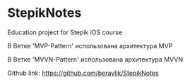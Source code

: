 # StepikNotes

Education project for Stepik iOS course

В Ветке 'MVP-Pattern' использована архитектура MVP

В Ветке 'MVVN-Pattern' использована архитектура MVVN

Github link: https://github.com/beraylik/StepikNotes
